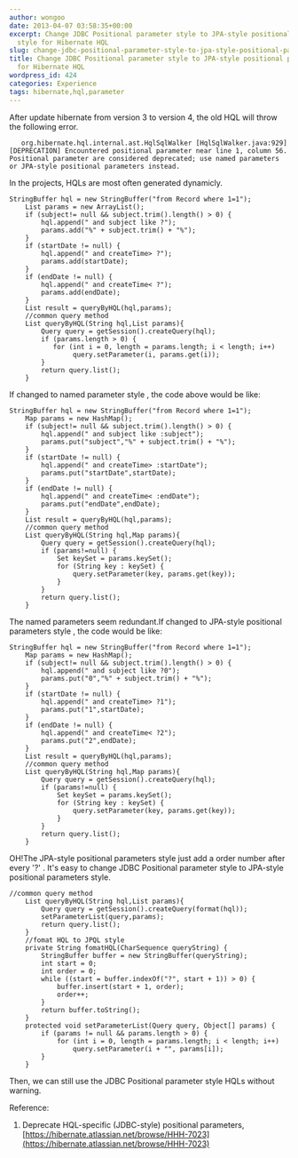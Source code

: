 ```yaml
---
author: wongoo
date: 2013-04-07 03:58:35+00:00
excerpt: Change JDBC Positional parameter style to JPA-style positional parameters
  style for Hibernate HQL
slug: change-jdbc-positional-parameter-style-to-jpa-style-positional-parameters-style-for-hibernate-hql
title: Change JDBC Positional parameter style to JPA-style positional parameters style
  for Hibernate HQL
wordpress_id: 424
categories: Experience
tags: hibernate,hql,parameter
---
```


After update hibernate from version 3 to version 4, the old HQL will throw the following error.

       org.hibernate.hql.internal.ast.HqlSqlWalker [HqlSqlWalker.java:929] [DEPRECATION] Encountered positional parameter near line 1, column 56. Positional parameter are considered deprecated; use named parameters or JPA-style positional parameters instead.


In the projects, HQLs are most often generated dynamicly.

    StringBuffer hql = new StringBuffer("from Record where 1=1");
    	List params = new ArrayList();
    	if (subject!= null && subject.trim().length() > 0) {
    		hql.append(" and subject like ?");
    		params.add("%" + subject.trim() + "%");
    	}
    	if (startDate != null) {
    		hql.append(" and createTime> ?");
    		params.add(startDate);
    	}
    	if (endDate != null) {
    		hql.append(" and createTime< ?");
    		params.add(endDate);
    	}	
    	List result = queryByHQL(hql,params);
    	//common query method
    	List queryByHQL(String hql,List params){
    		Query query = getSession().createQuery(hql);
    		if (params.length > 0) {
    		   for (int i = 0, length = params.length; i < length; i++)
    				query.setParameter(i, params.get(i));
    		}
    		return query.list(); 
    	}


If changed to named parameter style , the code above would be like:

    StringBuffer hql = new StringBuffer("from Record where 1=1");
    	Map params = new HashMap();
    	if (subject!= null && subject.trim().length() > 0) {
    		hql.append(" and subject like :subject");
    		params.put("subject","%" + subject.trim() + "%");
    	}
    	if (startDate != null) {
    		hql.append(" and createTime> :startDate");
    		params.put("startDate",startDate);
    	}
    	if (endDate != null) {
    		hql.append(" and createTime< :endDate");
    		params.put("endDate",endDate);
    	}	
    	List result = queryByHQL(hql,params);
    	//common query method
    	List queryByHQL(String hql,Map params){
    		Query query = getSession().createQuery(hql);
    		if (params!=null) {
    			Set keySet = params.keySet();
    			for (String key : keySet) {
    				query.setParameter(key, params.get(key));
    			}
    		}
    		return query.list(); 
    	}
    

The named parameters seem redundant.If changed to JPA-style positional parameters style , the code would be like:

    StringBuffer hql = new StringBuffer("from Record where 1=1");
    	Map params = new HashMap();
    	if (subject!= null && subject.trim().length() > 0) {
    		hql.append(" and subject like ?0");
    		params.put("0","%" + subject.trim() + "%");
    	}
    	if (startDate != null) {
    		hql.append(" and createTime> ?1");
    		params.put("1",startDate);
    	}
    	if (endDate != null) {
    		hql.append(" and createTime< ?2");
    		params.put("2",endDate);
    	}
    	List result = queryByHQL(hql,params);
    	//common query method
    	List queryByHQL(String hql,Map params){
    		Query query = getSession().createQuery(hql);
    		if (params!=null) {
    			Set keySet = params.keySet();
    			for (String key : keySet) {
    				query.setParameter(key, params.get(key));
    			}
    		}
    		return query.list(); 
    	}


OH!The JPA-style positional parameters style just add a order number after every '?' . It's easy to change JDBC Positional parameter style to JPA-style positional parameters style.


    //common query method
    	List queryByHQL(String hql,List params){
    		Query query = getSession().createQuery(format(hql));
    		setParameterList(query,params);
    		return query.list(); 
    	}
    	//fomat HQL to JPQL style
    	private String fomatHQL(CharSequence queryString) {     
    		StringBuffer buffer = new StringBuffer(queryString);
    		int start = 0;
    		int order = 0;
    		while ((start = buffer.indexOf("?", start + 1)) > 0) {
    			buffer.insert(start + 1, order);
    			order++;
    		}
    		return buffer.toString();
        }
    	protected void setParameterList(Query query, Object[] params) {
            if (params != null && params.length > 0) {
                for (int i = 0, length = params.length; i < length; i++)
                    query.setParameter(i + "", params[i]);
            }
        }


Then, we can still use the JDBC Positional parameter style HQLs without warning.

Reference:
1. Deprecate HQL-specific (JDBC-style) positional parameters, [https://hibernate.atlassian.net/browse/HHH-7023](https://hibernate.atlassian.net/browse/HHH-7023)
